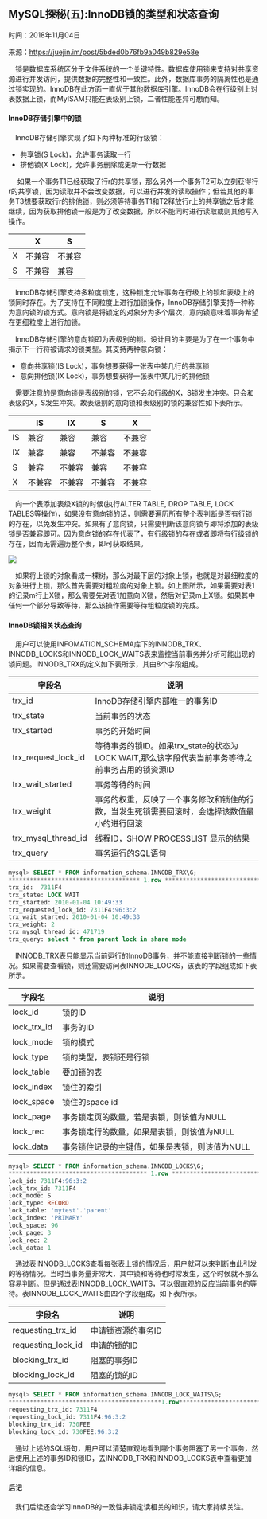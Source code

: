## MySQL探秘(五):InnoDB锁的类型和状态查询

时间：2018年11月04日

来源：<https://juejin.im/post/5bded0b76fb9a049b829e58e>

 锁是数据库系统区分于文件系统的一个关键特性。数据库使用锁来支持对共享资源进行并发访问，提供数据的完整性和一致性。此外，数据库事务的隔离性也是通过锁实现的。InnoDB在此方面一直优于其他数据库引擎。InnoDB会在行级别上对表数据上锁，而MyISAM只能在表级别上锁，二者性能差异可想而知。
#### InnoDB存储引擎中的锁

 InnoDB存储引擎实现了如下两种标准的行级锁：


* 共享锁(S Lock)，允许事务读取一行
* 排他锁(X Lock)，允许事务删除或更新一行数据


  如果一个事务T1已经获取了行r的共享锁，那么另外一个事务T2可以立刻获得行r的共享锁，因为读取并不会改变数据，可以进行并发的读取操作；但若其他的事务T3想要获取行r的排他锁，则必须等待事务T1和T2释放行r上的共享锁之后才能继续，因为获取排他锁一般是为了改变数据，所以不能同时进行读取或则其他写入操作。

| | X | S |
| - | - | - |
| X | 不兼容 | 不兼容 |
| S | 不兼容 | 兼容 |


 InnoDB存储引擎支持多粒度锁定，这种锁定允许事务在行级上的锁和表级上的锁同时存在。为了支持在不同粒度上进行加锁操作，InnoDB存储引擎支持一种称为意向锁的锁方式。意向锁是将锁定的对象分为多个层次，意向锁意味着事务希望在更细粒度上进行加锁。

 InnoDB存储引擎的意向锁即为表级别的锁。设计目的主要是为了在一个事务中揭示下一行将被请求的锁类型。其支持两种意向锁：


* 意向共享锁(IS Lock)，事务想要获得一张表中某几行的共享锁
* 意向排他锁(IX Lock)，事务想要获得一张表中某几行的排他锁


 需要注意的是意向锁是表级别的锁，它不会和行级的X，S锁发生冲突。只会和表级的X，S发生冲突。故表级别的意向锁和表级别的锁的兼容性如下表所示。

| | IS | IX | S | X |
| - | - | - | - | - |
| IS | 兼容 | 兼容 | 兼容 | 不兼容 |
| IX | 兼容 | 兼容 | 不兼容 | 不兼容 |
| S | 兼容 | 不兼容 | 兼容 | 不兼容 |
| X | 不兼容 | 不兼容 | 不兼容 | 不兼容 |


 向一个表添加表级X锁的时候(执行ALTER TABLE, DROP TABLE, LOCK TABLES等操作)，如果没有意向锁的话，则需要遍历所有整个表判断是否有行锁的存在，以免发生冲突。如果有了意向锁，只需要判断该意向锁与即将添加的表级锁是否兼容即可。因为意向锁的存在代表了，有行级锁的存在或者即将有行级锁的存在，因而无需遍历整个表，即可获取结果。


![][0]


 如果将上锁的对象看成一棵树，那么对最下层的对象上锁，也就是对最细粒度的对象进行上锁，那么首先需要对粗粒度的对象上锁。如上图所示，如果需要对表1的记录m行上X锁，那么需要先对表1加意向IX锁，然后对记录m上X锁。如果其中任何一个部分导致等待，那么该操作需要等待粗粒度锁的完成。
#### InnoDB锁相关状态查询

 用户可以使用INFOMATION_SCHEMA库下的INNODB_TRX、INNODB_LOCKS和INNODB_LOCK_WAITS表来监控当前事务并分析可能出现的锁问题。INNODB_TRX的定义如下表所示，其由8个字段组成。

| 字段名 | 说明 |
| - | - |
| trx_id | InnoDB存储引擎内部唯一的事务ID |
| trx_state | 当前事务的状态 |
| trx_started | 事务的开始时间 |
| trx_request_lock_id | 等待事务的锁ID。如果trx_state的状态为LOCK WAIT,那么该字段代表当前事务等待之前事务占用的锁资源ID |
| trx_wait_started | 事务等待的时间 |
| trx_weight | 事务的权重，反映了一个事务修改和锁住的行数，当发生死锁需要回滚时，会选择该数值最小的进行回滚 |
| trx_mysql_thread_id | 线程ID，SHOW PROCESSLIST 显示的结果 |
| trx_query | 事务运行的SQL语句 |


```sql
mysql> SELECT * FROM information_schema.INNODB_TRX\G;
************************************* 1.row *********************************************
trx_id:  7311F4
trx_state: LOCK WAIT
trx_started: 2010-01-04 10:49:33
trx_requested_lock_id: 7311F4:96:3:2
trx_wait_started: 2010-01-04 10:49:33
trx_weight: 2
trx_mysql_thread_id: 471719
trx_query: select * from parent lock in share mode
```

 INNODB_TRX表只能显示当前运行的InnoDB事务，并不能直接判断锁的一些情况。如果需要查看锁，则还需要访问表INNODB_LOCKS，该表的字段组成如下表所示。

| 字段名 | 说明 |
| - | - |
| lock_id | 锁的ID |
| lock_trx_id | 事务的ID |
| lock_mode | 锁的模式 |
| lock_type | 锁的类型，表锁还是行锁 |
| lock_table | 要加锁的表 |
| lock_index | 锁住的索引 |
| lock_space | 锁住的space id |
| lock_page | 事务锁定页的数量，若是表锁，则该值为NULL |
| lock_rec | 事务锁定行的数量，如果是表锁，则该值为NULL |
| lock_data | 事务锁住记录的主键值，如果是表锁，则该值为NULL |


```sql
mysql> SELECT * FROM information_schema.INNODB_LOCKS\G;
*************************************** 1.row *************************************
lock_id: 7311F4:96:3:2
lock_trx_id: 7311F4
lock_mode: S
lock_type: RECORD
lock_table: 'mytest'.'parent'
lock_index: 'PRIMARY'
lock_space: 96
lock_page: 3
lock_rec: 2
lock_data: 1
```

 通过表INNODB_LOCKS查看每张表上锁的情况后，用户就可以来判断由此引发的等待情况。当时当事务量非常大，其中锁和等待也时常发生，这个时候就不那么容易判断。但是通过表INNODB_LOCK_WAITS，可以很直观的反应当前事务的等待。表INNODB_LOCK_WAITS由四个字段组成，如下表所示。

| 字段名 | 说明 |
| - | - |
| requesting_trx_id | 申请锁资源的事务ID |
| requesting_lock_id | 申请的锁的ID |
| blocking_trx_id | 阻塞的事务ID |
| blocking_lock_id | 阻塞的锁的ID |


```sql
mysql> SELECT * FROM information_schema.INNODB_LOCK_WAITS\G;
*******************************************1.row************************************
requesting_trx_id: 7311F4
requesting_lock_id: 7311F4:96:3:2
blocking_trx_id: 730FEE
blocking_lock_id: 730FEE:96:3:2
```

 通过上述的SQL语句，用户可以清楚直观地看到哪个事务阻塞了另一个事务，然后使用上述的事务ID和锁ID，去INNODB_TRX和INNDOB_LOCKS表中查看更加详细的信息。
#### 后记

 我们后续还会学习InnoDB的一致性非锁定读相关的知识，请大家持续关注。

[0]: ./img/166de5f6fe7e3851.png

